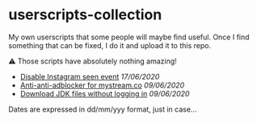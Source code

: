 # userscripts-collection

My own userscripts that some people will maybe find useful. Once I find something that can be fixed, I do it and upload it to this repo.

:warning: Those scripts have absolutely nothing amazing!

* [Disable Instagram seen event](https://github.com/Maeeen/userscripts-collection/blob/master/disable-seen-instagram-dms.user.js) _17/06/2020_
* [Anti-anti-adblocker for mystream.co](https://raw.githubusercontent.com/Maeeen/userscripts-collection/master/anti-anti-adblock-mystream.user.js) _09/06/2020_
* [Download JDK files without logging in](https://github.com/Maeeen/userscripts-collection/raw/master/download-jdk-no-account.user.js) _09/06/2020_

Dates are expressed in dd/mm/yyy format, just in case...
